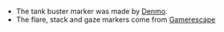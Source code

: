 - The tank buster marker was made by [Denmo](https://buymeacoffee.com/denmo).
- The flare, stack and gaze markers come from [Gamerescape](https://ffxiv.gamerescape.com/wiki/Common_Mechanics)